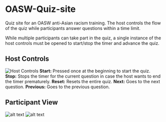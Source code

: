 # OASW-Quiz-site
 Quiz site for an OASW anti-Asian racism training. The host controls the flow of the quiz while participants answer questions within a time limit.
 
 While multiple participants can take part in the quiz, a single instance of the host controls must be opened to start/stop the timer and advance the quiz.
 
## Host Controls
![Host Controls](https://drive.google.com/uc?id=10cCg1XfrolOfHASJNtCoM3w1w0pYBAoY/view?usp=sharing)
 **Start:** Pressed once at the beginning to start the quiz.
 **Stop:** Stops the timer for the current question in case the host wants to end the timer prematurely.
 **Reset:** Resets the entire quiz.
 **Next:** Goes to the next question.
 **Previous:** Goes to the previous question.
 
 ## Participant View
 ![alt text]([http://url/to/img.png](https://drive.google.com/file/d/1aRJQICAAKW9iPX0NLzUN0f2YD1PRDQyK/view?usp=sharing)) ![alt text]([http://url/to/img.png]([https://drive.google.com/file/d/1aRJQICAAKW9iPX0NLzUN0f2YD1PRDQyK/view?usp=sharing](https://drive.google.com/file/d/1f0GaqfB1E4hVgFrmvtsEyPvBPOa3GiT4/view?usp=sharing)))
